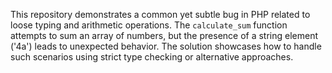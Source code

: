 This repository demonstrates a common yet subtle bug in PHP related to loose typing and arithmetic operations. The `calculate_sum` function attempts to sum an array of numbers, but the presence of a string element ('4a') leads to unexpected behavior. The solution showcases how to handle such scenarios using strict type checking or alternative approaches.
